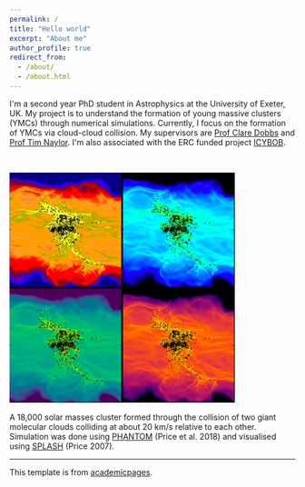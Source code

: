 ```yaml
---
permalink: /
title: "Hello world"
excerpt: "About me"
author_profile: true
redirect_from: 
  - /about/
  - /about.html
---
```


I'm a second year PhD student in Astrophysics at the University of Exeter, UK. My project is to understand the formation of young massive clusters (YMCs) through numerical simulations. Currently, I focus on the formation of YMCs via cloud-cloud collision. My supervisors are [Prof Clare Dobbs](http://emps.exeter.ac.uk/physics-astronomy/staff/cld214) and [Prof Tim Naylor](http://emps.exeter.ac.uk/physics-astronomy/staff/tnaylor). I'm also associated with the ERC funded project [ICYBOB](https://icybob.co.uk/index.html).  

<br/>

![Nice Simulation Pic](/images/pic_for_front.png)

A 18,000 solar masses cluster formed through the collision of two giant molecular clouds colliding at about 20 km/s relative to each other. Simulation was done using [PHANTOM](https://phantomsph.bitbucket.io/) (Price et al. 2018) and visualised using [SPLASH](http://users.monash.edu.au/~dprice/splash/index.html) (Price 2007).
 
---

This template is from [academicpages](https://academicpages.github.io/).



